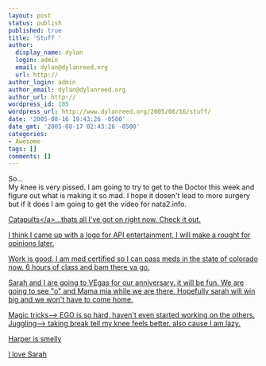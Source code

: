 ```yaml
---
layout: post
status: publish
published: true
title: 'Stuff '
author:
  display_name: dylan
  login: admin
  email: dylan@dylanreed.org
  url: http://
author_login: admin
author_email: dylan@dylanreed.org
author_url: http://
wordpress_id: 185
wordpress_url: http://www.dylanreed.org/2005/08/16/stuff/
date: '2005-08-16 19:43:26 -0500'
date_gmt: '2005-08-17 02:43:26 -0500'
categories:
- Awesome
tags: []
comments: []
---
```

<p>So...<br />
My knee is very pissed. I am going to try to get to the Doctor this week and figure out what is making it so mad. I hope it dosen't lead to more surgery but if it does I am going to get the video for nata2.info.</p>
<p><a href="http:&#47;&#47;www.catapultbowling.com&#47;">Catapults<&#47;a>...thats all I've got on right now. Check it out.</p>
<p>I think I came up with a logo for API entertainment, I will make a rought for opinions later.</p>
<p>Work is good, I am med certified so I can pass meds in the state of colorado now. 6 hours of class and bam there ya go.</p>
<p>Sarah and I are going to VEgas for our anniversary. it will be fun. We are going to see "o" and Mama mia while we are there. Hopefully sarah will win big and we won't have to come home.</p>
<p>Magic tricks--> EGO is so hard, haven't even started working on the others.<br />
Juggling--> taking break tell my knee feels better. also cause I am lazy.</p>
<p>Harper is smelly</p>
<p>I love Sarah</p>
